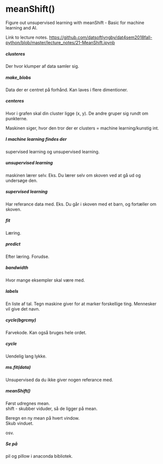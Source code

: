 # meanShift()
Figure out unsupervised learning with meanShift - Basic for machine learning and AI.  

Link to lecture notes. https://github.com/datsoftlyngby/dat4sem2018fall-python/blob/master/lecture_notes/21-MeanShift.ipynb  

##### clusteres 
Der hvor klumper af data samler sig.  

##### make_blobs 
Data der er centret på forhånd. Kan laves i flere dimentioner.  

##### centeres 
Hvor i grafen skal din cluster ligge (x, y). De andre gruper sig rundt om punkterne.  

Maskinen siger, hvor den tror der er clusters = machine learning/kunstig int.  

##### I machine learning findes der
supervised learning og unsupervised learning.  

##### unsupervised learning
maskinen lærer selv. Eks. Du lærer selv om skoven ved at gå ud og undersøge den.  

##### supervised learning
Har referance data med. Eks. Du går i skoven med et barn, og fortæller om skoven.  

##### fit 
Læring.  

##### predict 
Efter læring. Forudse.  

##### bandwidth
Hvor mange eksempler skal være med.  

##### labels
En liste af tal. Tegn maskine giver for at marker forskellige ting. Mennesker vil give det navn.  

##### cycle(bgrcmy) 
Farvekode. Kan også bruges hele ordet.  

##### cycle 
Uendelig lang lykke.  

##### ms.fit(data) 
Unsupervised da du ikke giver nogen referance med.  

##### meanShift()
Først udregnes mean.  
shift - skubber viduder, så de ligger på mean.  

Beregn en ny mean på hvert vindow.  
Skub vinduet.  

osv.  

##### Se på
pil og pillow i anaconda bibliotek.  
